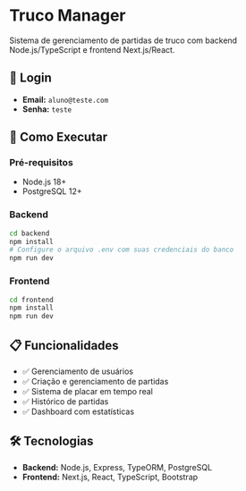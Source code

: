 # Truco Manager

Sistema de gerenciamento de partidas de truco com backend Node.js/TypeScript e frontend Next.js/React.

## 🔐 Login

- **Email:** `aluno@teste.com`
- **Senha:** `teste`

## 🚀 Como Executar

### Pré-requisitos

- Node.js 18+
- PostgreSQL 12+

### Backend

```bash
cd backend
npm install
# Configure o arquivo .env com suas credenciais do banco
npm run dev
```

### Frontend

```bash
cd frontend
npm install
npm run dev
```

## 📋 Funcionalidades

- ✅ Gerenciamento de usuários
- ✅ Criação e gerenciamento de partidas
- ✅ Sistema de placar em tempo real
- ✅ Histórico de partidas
- ✅ Dashboard com estatísticas

## 🛠️ Tecnologias

- **Backend:** Node.js, Express, TypeORM, PostgreSQL
- **Frontend:** Next.js, React, TypeScript, Bootstrap
